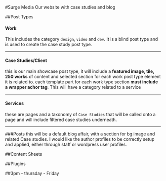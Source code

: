 #Surge Media
Our website with case studies and blog


##Post Types
#### Work
This includes the category `design`, `video` and `dev`. It is a blind post type and is used to create the case study post type.

---

#### Case Studies/Client
this is our main showcase post type, it will include a __featured image, tile, 250 works__ of content and selected section for each work post type element it is related to. each template part for each work type section __must include a wrapper achor tag__. This will have a category related to a service

---

#### Services
these are pages and a taxonomy of `Case Studies` that will be called onto a page and will include filtered case studies underneath.

--- 
###Posts
this will be a default blog affair, with a section for bg image and related Case studies. I would like the author profiles to be correctly setup and applied, either through staff or wordpress user profiles.

##Content Sheets



##Plugins


##3pm - thursday - Friday